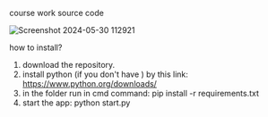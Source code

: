 course work source code

![Screenshot 2024-05-30 112921](https://github.com/dmitriy433334/oop-course-work/assets/127400115/355a1dff-9bc1-4fb4-b10c-3c5f25be36ac)

how to install?
1) download the repository.
2) install python (if you don't have ) by this link: https://www.python.org/downloads/
3) in the folder run in cmd command: pip install -r requirements.txt
4) start the app: python start.py
